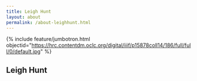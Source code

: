 ```yaml
---
title: Leigh Hunt
layout: about
permalink: /about-leighhunt.html
---
```

{% include feature/jumbotron.html objectid="https://hrc.contentdm.oclc.org/digital/iiif/p15878coll14/186/full/full/0/default.jpg" %}

## Leigh Hunt